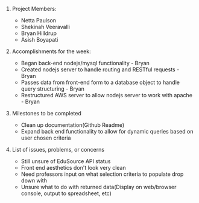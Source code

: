 1. Project Members:
    - Netta Paulson
    - Shekinah Veeravalli
    - Bryan Hilldrup
    - Asish Boyapati

2. Accomplishments for the week:
    - Began back-end nodejs/mysql functionality - Bryan
	- Created nodejs server to handle routing and RESTful requests - Bryan
	- Passes data from front-end form to a database object to handle query structuring - Bryan
	- Restructured AWS server to allow nodejs server to work with apache - Bryan

3. Milestones to be completed
    - Clean up documentation(Github Readme)
    - Expand back end functionality to allow for dynamic queries based on user chosen criteria

4. List of issues, problems, or concerns
    - Still unsure of EduSource API status
    - Front end aesthetics don't look very clean
    - Need professors input on what selection criteria to populate drop down with
    - Unsure what to do with returned data(Display on web/browser console, output to spreadsheet, etc)
